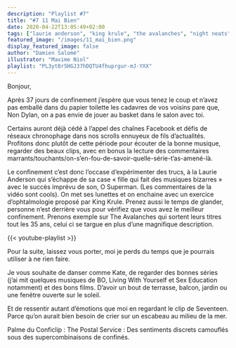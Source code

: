 ```yaml
---
description: "Playlist #7"
title: "#7 11 Mai Bien"
date: 2020-04-22T13:05:49+02:00
tags: ["laurie anderson", "king krule", "the avalanches", "night neats", "anna meredith", "kate bush", "baron rétif", "concepción perez", "malcom", "the postal service", "tory y moi", "erza furman", "sharon van etten", "the skin of my yellow country teeth", "morgan delt", "playlist"]
featured_image: "/images/11_mai_bien.png"
display_featured_image: false
author: "Damien Salomé" 
illustrator: "Maxime Niol"
playlist: "PL3yt8r5HGJ37hDQTU4fhuprgur-mJ-YXX"
---
```

Bonjour, 

Après 37 jours de confinement j’espère que vous tenez le coup et n’avez pas emballé dans du papier toilette les cadavres de vos voisins pare que, Non Dylan, on a pas envie de jouer au basket dans le salon avec toi. 

Certains auront déjà cédé à l’appel des chaînes Facebook et défis de réseaux chronophage dans nos scrolls ennuyeux de fils d’actualités. Profitons donc plutôt de cette période pour écouter de la bonne musique, regarder des beaux clips, avec en bonus la lecture des commentaires marrants/touchants/on-s’en-fou-de-savoir-quelle-série-t’as-amené-là. 

Le confinement c’est donc l’occase d’expérimenter des trucs, à la Laurie Anderson qui s’échappe de sa case « fille qui fait des musiques bizarres » avec le succès imprévu de son, O Superman. (Les commentaires de la vidéo sont cools). On met ses lunettes et on enchaine avec un exercice d’ophtalmologie proposé par King Krule. Prenez aussi le temps de glander, personne n’est derrière vous pour vérifiez que vous avez le meilleur confinement. Prenons exemple sur The Avalanches qui sortent leurs titres tout les 35 ans, celui ci se targue en plus d’une magnifique description. 

{{< youtube-playlist >}}

Pour la suite, laissez vous porter, moi je perds du temps que je pourrais utiliser à ne rien faire. 

Je vous souhaite de danser comme Kate, de regarder des bonnes séries (j’ai mit quelques musiques de BO, Living With Yourself et Sex Education notamment) et des bons films. D’avoir un bout de terrasse, balcon, jardin ou une fenêtre ouverte sur le soleil.


Et de ressentir autant d’émotions que moi en regardant le clip de Seventeen. Parce qu’on aurait bien besoin de crier sur un escabeau au milieu de la mer. 

Palme du Conficlip : The Postal Service : Des sentiments discrets camouflés sous des supercombinaisons de confinés.
